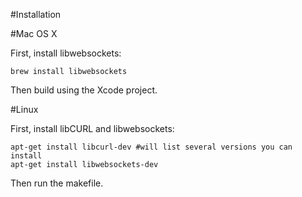 #Installation

#Mac OS X

First, install libwebsockets:

    brew install libwebsockets

Then build using the Xcode project.

#Linux


First, install libCURL and libwebsockets:

    apt-get install libcurl-dev #will list several versions you can install
    apt-get install libwebsockets-dev

Then run the makefile.
